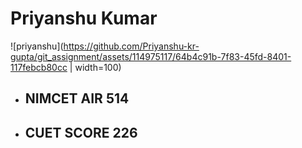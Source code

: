 # Priyanshu Kumar

![priyanshu](https://github.com/Priyanshu-kr-gupta/git_assignment/assets/114975117/64b4c91b-7f83-45fd-8401-117febcb80cc | width=100)

- ## NIMCET **AIR 514** ##
- ## CUET SCORE **226** ##


